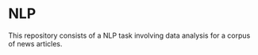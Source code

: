 # NLP
This repository consists of a NLP task involving data analysis for a corpus of news articles.
